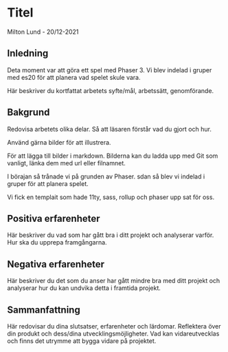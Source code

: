 # Titel

Milton Lund - 20/12-2021

## Inledning

Deta moment var att göra ett spel med Phaser 3. Vi blev indelad i gruper med es20 för att planera vad spelet skule vara. 

Här beskriver du kortfattat arbetets syfte/mål, arbetssätt, genomförande.

## Bakgrund

Redovisa arbetets olika delar. Så att läsaren förstår vad du gjort och hur.

Använd gärna bilder för att illustrera.

För att lägga till bilder i markdown. Bilderna kan du ladda upp med Git som vanligt, länka dem med url eller filnamnet.


I börajan så trånade vi på grunden av Phaser. sdan så blev vi indelad i gruper för att planera spelet. 

Vi fick en templait som hade 11ty, sass, rollup och phaser upp sat för oss. 


## Positiva erfarenheter

Här beskriver du vad som har gått bra i ditt projekt och analyserar varför. Hur ska du upprepa framgångarna.

## Negativa erfarenheter

Här beskriver du det som du anser har gått mindre bra med ditt projekt och analyserar hur du kan undvika detta i framtida projekt.

## Sammanfattning

Här redovisar du dina slutsatser, erfarenheter och lärdomar. Reflektera över din produkt och dess/dina utvecklingsmöjligheter.
Vad kan vidareutvecklas och finns det utrymme att bygga vidare på projektet.